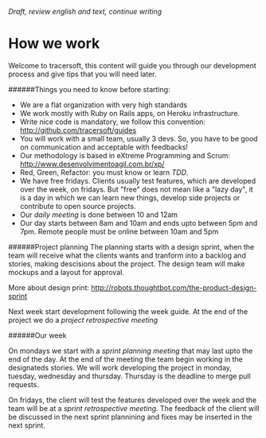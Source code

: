 *Draft, review english and text, continue writing*

# How we work

Welcome to tracersoft, this content will guide you through our development process and give tips that you will need later.

######Things you need to know before starting:

* We are a flat organization with very high standards
* We work mostly with Ruby on Rails apps, on Heroku infrastructure.
* Write nice code is mandatory, we follow this convention: http://github.com/tracersoft/guides
* You will work with a small team, usually 3 devs. So, you have to be good on communication and acceptable with feedbacks!
* Our methodology is based in eXtreme Programming and Scrum: http://www.desenvolvimentoagil.com.br/xp/
* Red, Green, Refactor: you must know or learn *TDD*.
* We have free fridays. Clients usually test features, which are developed over the week, on fridays. But "free" does not mean like a "lazy day", it is a day in which we can learn new things, develop side projects or contribute to open source projects.
* Our *daily meeting* is done between 10 and 12am
* Our day starts between 8am and 10am and ends upto between 5pm and 7pm. Remote people must be online between 10am and 5pm

######Project planning
The planning starts with a design sprint, when the team will receive what the clients wants and tranform into a backlog and stories, making descisions about the project. The design team will make mockups and a layout for approval.

More about design print: http://robots.thoughtbot.com/the-product-design-sprint

Next week start development following the week guide.
At the end of the project we do a *project retrospective meeting*

######Our week

On mondays we start with a *sprint planning meeting* that may last upto the end of the day. At the end of the meeting the team begin working in the designateds stories. We will work developing the project in monday, tuesday, wednesday and thursday.
Thursday is the deadline to merge pull requests.

On fridays, the client will test the features developed over the week and the team will be at a *sprint retrospective meeting*. The feedback of the client will be discussed in the next sprint plannining and fixes may be inserted in the next sprint.
